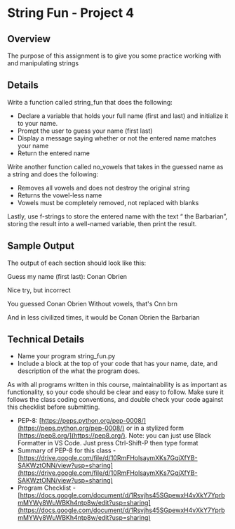 # String Fun - Project 4

## Overview
The purpose of this assignment is to give you some practice working with and manipulating strings

## Details
Write a function called string_fun that does the following:
* Declare a variable that holds your full name (first and last) and initialize it to your name.
* Prompt the user to guess your name (first last)
* Display a message saying whether or not the entered name matches your name
* Return the entered name

Write another function called no_vowels that takes in the guessed name as a string and does the following:
* Removes all vowels and does not destroy the original string
* Returns the vowel-less name
* Vowels must be completely removed, not replaced with blanks

Lastly, use f-strings to store the entered name with the text “ the Barbarian”, storing the result into a well-named variable, then print the result.

## Sample Output

The output of each section should look like this:

Guess my name (first last): Conan Obrien

Nice try, but incorrect

You guessed Conan Obrien
Without vowels, that's Cnn brn

And in less civilized times, it would be Conan Obrien the Barbarian

## Technical Details

- Name your program string_fun.py
- Include a block at the top of your code that has your name, date, and description of the what the program does.

As with all programs written in this course, maintainability is as important as functionality, so your code should be clear and easy to follow.  Make sure it follows the class coding conventions, and double check your code against this checklist before submitting.

- PEP-8: [https://peps.python.org/pep-0008/](https://peps.python.org/pep-0008/) or in a stylized form [https://pep8.org/](https://pep8.org/). Note: you can just use Black Formatter in VS Code. Just press Ctrl-Shift-P then type format
- Summary of PEP-8 for this class - [https://drive.google.com/file/d/10RmFHolsaymXKs7GqjXfYB-SAKWztONN/view?usp=sharing](https://drive.google.com/file/d/10RmFHolsaymXKs7GqjXfYB-SAKWztONN/view?usp=sharing)
- Program Checklist -[https://docs.google.com/document/d/1Rsvjhs45SGpewxH4vXkY7YprbmMYWy8WuWBKh4ntp8w/edit?usp=sharing](https://docs.google.com/document/d/1Rsvjhs45SGpewxH4vXkY7YprbmMYWy8WuWBKh4ntp8w/edit?usp=sharing)
